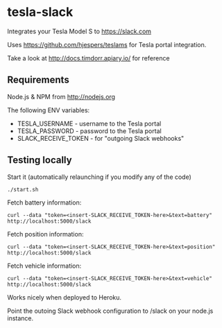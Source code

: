 tesla-slack
===========

Integrates your Tesla Model S to https://slack.com

Uses https://github.com/hjespers/teslams for Tesla portal integration.

Take a look at http://docs.timdorr.apiary.io/ for reference

Requirements
------------

Node.js & NPM from http://nodejs.org

The following ENV variables:
* TESLA_USERNAME - username to the Tesla portal
* TESLA_PASSWORD - password to the Tesla portal
* SLACK_RECEIVE_TOKEN - for "outgoing Slack webhooks"

Testing locally
---------------

Start it (automatically relaunching if you modify any of the code)

    ./start.sh

Fetch battery information:

    curl --data "token=<insert-SLACK_RECEIVE_TOKEN-here>&text=battery" http://localhost:5000/slack

Fetch position information:

    curl --data "token=<insert-SLACK_RECEIVE_TOKEN-here>&text=position" http://localhost:5000/slack

Fetch vehicle information:

    curl --data "token=<insert-SLACK_RECEIVE_TOKEN-here>&text=vehicle" http://localhost:5000/slack

Works nicely when deployed to Heroku.

Point the outoing Slack webhook configuration to /slack on your node.js instance.
